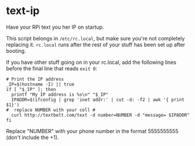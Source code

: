 # text-ip
Have your RPi text you her IP on startup.

This script belongs in `/etc/rc.local`, but make sure you're not completely replacing it. `rc.local` runs after the rest of your stuff has been set up after booting. 

If you have other stuff going on in your rc.local, add the following lines before the final line that reads `exit 0`:


    # Print the IP address
    _IP=$(hostname -I) || true
    if [ "$_IP" ]; then
      printf "My IP address is %s\n" "$_IP"
      IPADDR=$(ifconfig | grep 'inet addr:' | cut -d: -f2 | awk '{ print $1}')
    #  replace NUMBER with your cell #
      curl http://textbelt.com/text -d number=NUMBER -d "message= $IPADDR"
    fi

Replace "NUMBER" with your phone number in the format 5555555555 (don't include the +1).
